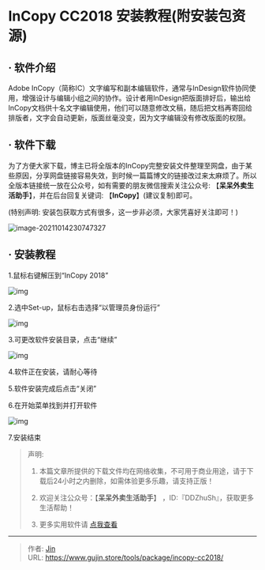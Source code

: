 # InCopy CC2018 安装教程(附安装包资源)


## · 软件介绍
Adobe InCopy（简称IC）文字编写和副本编辑软件，通常与InDesign软件协同使用，增强设计与编辑小组之间的协作。设计者用InDesign把版面排好后，输出给InCopy文档供十名文字编辑使用，他们可以随意修改文稿，随后把文档再寄回给排版者，文字会自动更新，版面丝毫没变，因为文字编辑没有修改版面的权限。

## · 软件下载
为了方便大家下载，博主已将全版本的InCopy完整安装文件整理至网盘，由于某些原因，分享网盘链接容易失效，到时候一篇篇博文的链接改过来太麻烦了。所以全版本链接统一放在公众号，如有需要的朋友微信搜索关注公众号: 【**呆呆外卖生活助手**】，并在后台回复关键词: 【**InCopy**】(建议复制)即可。

(特别声明: 安装包获取方式有很多，这一步非必须，大家凭喜好关注即可！)

![image-20211014230747327](https://img.gujin.store/img/image-20211014230747327.png)

## · 安装教程

1.鼠标右键解压到“InCopy 2018”

![img](https://img.gujin.store/img/v2-898699ba271fb3e076e1874415eb2222_720w.png)

2.选中Set-up，鼠标右击选择“以管理员身份运行”

![img](https://img.gujin.store/img/v2-7cd4725466e40e49f14a58e1c0f3ab1c_720w.png)

3.可更改软件安装目录，点击“继续”

![img](https://img.gujin.store/img/v2-b34dfe6cc3f3e98beaab8838d9909f04_720w.png)

4.软件正在安装，请耐心等待

5.软件安装完成后点击“关闭”

6.在开始菜单找到并打开软件

![img](https://img.gujin.store/img/v2-ae39a123f449e20fd88ab33fb0caa1b6_720w.png)

7.安装结束




> 声明: 
>
> 1. 本篇文章所提供的下载文件均在网络收集，不可用于商业用途，请于下载后24小时之内删除，如需体验更多乐趣，请支持正版！
>
> 2. 欢迎关注公众号：【**呆呆外卖生活助手**】 ，ID:『DDZhuSh』，获取更多生活帮助！
>
> 3. 更多实用软件请  [点我查看](/tools)


---

> 作者: [Jin](https://img.gujin.store/img/favicon.ico)  
> URL: https://www.gujin.store/tools/package/incopy-cc2018/  

